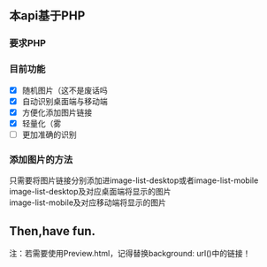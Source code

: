 ## 本api基于PHP  
### 要求PHP
### 目前功能  
- [x] 随机图片（这不是废话吗
- [x] 自动识别桌面端与移动端
- [x] 方便化添加图片链接
- [x] 轻量化（雾
- [ ] 更加准确的识别

### 添加图片的方法
只需要将图片链接分别添加进image-list-desktop或者image-list-mobile  
image-list-desktop及对应桌面端将显示的图片  
image-list-mobile及对应移动端将显示的图片
  
## Then,have fun.  
注：若需要使用Preview.html，记得替换background: url()中的链接！ 

